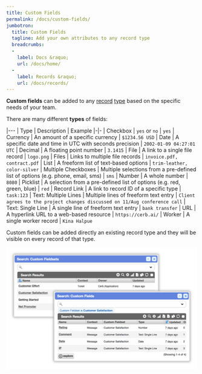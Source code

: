 ```yaml
---
title: Custom Fields
permalink: /docs/custom-fields/
jumbotron:
  title: Custom Fields
  tagline: Add your own attributes to any record type
  breadcrumbs:
  -
    label: Docs &raquo;
    url: /docs/home/
  -
    label: Records &raquo;
    url: /docs/records/
---
```


**Custom fields** can be added to any [record](/docs/records/) [type](/docs/records/types/) based on the specific needs of your team.

There are many different **types** of fields:

|---
| Type | Description | Example
|-|-
| Checkbox | `yes` or `no` | `yes`
| Currency | An amount of a specific currency | `$1234.56 USD`
| Date | A specific date and time in UTC with seconds precision | `2002-01-09 04:27:01 UTC`
| Decimal | A floating point number | `3.1415`
| File | A link to a single file record | `logo.png`
| Files | Links to multiple file records | `invoice.pdf, contract.pdf`
| List | A freeform list of text-based options | `trim-leather, color-silver`
| Multiple Checkboxes | Multiple selections from a pre-defined list of options (e.g. phone, email, sms) | `sms`
| Number | A whole number | `8080`
| Picklist | A selection from a pre-defined list of options (e.g. red, green, blue) | `red`
| Record Link | A link to record ID of a specific type | `task:123`
| Text: Multiple Lines | Multiple lines of freeform text entry | `Client agrees to the project changes discussed on 11/Aug conference call`
| Text: Single Line | A single line of freeform text entry | `bank transfer`
| URL | A hyperlink URL to a web-based resource | `https://cerb.ai/`
| Worker | A single worker record | `Kina Halpue`

Custom fields can be added directly an existing record type and they will be visible on every record of that type.

<div class="cerb-screenshot">
<img src="/assets/images/docs/using-cerb/records/custom-fields.png" class="screenshot">
</div>
